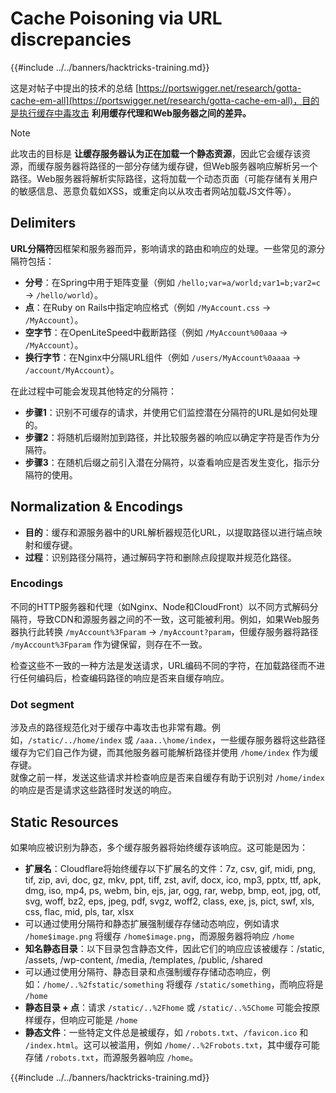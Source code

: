 # Cache Poisoning via URL discrepancies

{{#include ../../banners/hacktricks-training.md}}

这是对帖子中提出的技术的总结 [https://portswigger.net/research/gotta-cache-em-all](https://portswigger.net/research/gotta-cache-em-all)，目的是执行缓存中毒攻击 **利用缓存代理和Web服务器之间的差异。**

> [!NOTE]
> 此攻击的目标是 **让缓存服务器认为正在加载一个静态资源**，因此它会缓存该资源，而缓存服务器将路径的一部分存储为缓存键，但Web服务器响应解析另一个路径。Web服务器将解析实际路径，这将加载一个动态页面（可能存储有关用户的敏感信息、恶意负载如XSS，或重定向以从攻击者网站加载JS文件等）。

## Delimiters

**URL分隔符**因框架和服务器而异，影响请求的路由和响应的处理。一些常见的源分隔符包括：

- **分号**：在Spring中用于矩阵变量（例如 `/hello;var=a/world;var1=b;var2=c` → `/hello/world`）。
- **点**：在Ruby on Rails中指定响应格式（例如 `/MyAccount.css` → `/MyAccount`）。
- **空字节**：在OpenLiteSpeed中截断路径（例如 `/MyAccount%00aaa` → `/MyAccount`）。
- **换行字节**：在Nginx中分隔URL组件（例如 `/users/MyAccount%0aaaa` → `/account/MyAccount`）。

在此过程中可能会发现其他特定的分隔符：

- **步骤1**：识别不可缓存的请求，并使用它们监控潜在分隔符的URL是如何处理的。
- **步骤2**：将随机后缀附加到路径，并比较服务器的响应以确定字符是否作为分隔符。
- **步骤3**：在随机后缀之前引入潜在分隔符，以查看响应是否发生变化，指示分隔符的使用。

## Normalization & Encodings

- **目的**：缓存和源服务器中的URL解析器规范化URL，以提取路径以进行端点映射和缓存键。
- **过程**：识别路径分隔符，通过解码字符和删除点段提取并规范化路径。

### **Encodings**

不同的HTTP服务器和代理（如Nginx、Node和CloudFront）以不同方式解码分隔符，导致CDN和源服务器之间的不一致，这可能被利用。例如，如果Web服务器执行此转换 `/myAccount%3Fparam` → `/myAccount?param`，但缓存服务器将路径 `/myAccount%3Fparam` 作为键保留，则存在不一致。&#x20;

检查这些不一致的一种方法是发送请求，URL编码不同的字符，在加载路径而不进行任何编码后，检查编码路径的响应是否来自缓存响应。

### Dot segment

涉及点的路径规范化对于缓存中毒攻击也非常有趣。例如，`/static/../home/index` 或 `/aaa..\home/index`，一些缓存服务器将这些路径缓存为它们自己作为键，而其他服务器可能解析路径并使用 `/home/index` 作为缓存键。\
就像之前一样，发送这些请求并检查响应是否来自缓存有助于识别对 `/home/index` 的响应是否是请求这些路径时发送的响应。

## Static Resources

如果响应被识别为静态，多个缓存服务器将始终缓存该响应。这可能是因为：

- **扩展名**：Cloudflare将始终缓存以下扩展名的文件：7z, csv, gif, midi, png, tif, zip, avi, doc, gz, mkv, ppt, tiff, zst, avif, docx, ico, mp3, pptx, ttf, apk, dmg, iso, mp4, ps, webm, bin, ejs, jar, ogg, rar, webp, bmp, eot, jpg, otf, svg, woff, bz2, eps, jpeg, pdf, svgz, woff2, class, exe, js, pict, swf, xls, css, flac, mid, pls, tar, xlsx
- 可以通过使用分隔符和静态扩展强制缓存存储动态响应，例如请求 `/home$image.png` 将缓存 `/home$image.png`，而源服务器将响应 `/home`
- **知名静态目录**：以下目录包含静态文件，因此它们的响应应该被缓存：/static, /assets, /wp-content, /media, /templates, /public, /shared
- 可以通过使用分隔符、静态目录和点强制缓存存储动态响应，例如：`/home/..%2fstatic/something` 将缓存 `/static/something`，而响应将是 `/home`
- **静态目录 + 点**：请求 `/static/..%2Fhome` 或 `/static/..%5Chome` 可能会按原样缓存，但响应可能是 `/home`
- **静态文件**：一些特定文件总是被缓存，如 `/robots.txt`、`/favicon.ico` 和 `/index.html`。这可以被滥用，例如 `/home/..%2Frobots.txt`，其中缓存可能存储 `/robots.txt`，而源服务器响应 `/home`。

{{#include ../../banners/hacktricks-training.md}}
